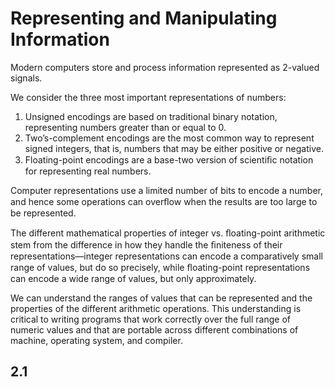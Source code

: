 # Representing and Manipulating Information

Modern computers store and process information represented as 2-valued signals.

We consider the three most important representations of numbers:
1. Unsigned encodings are based on traditional binary notation, representing numbers greater than or equal to 0.
2. Two’s-complement encodings are the most common way to represent signed integers, that is, numbers that may be either positive or negative.
3. Floating-point encodings are a base-two version of scientiﬁc notation for representing real numbers.

Computer representations use a limited number of bits to encode a number, and hence some operations can overﬂow when the results are too large to be represented.


The different mathematical properties of integer vs. ﬂoating-point arithmetic stem from the difference in how they handle the ﬁniteness of their representations—integer representations can encode a comparatively small range of values, but do so precisely, while ﬂoating-point representations can encode a wide range of values, but only approximately.

We can understand the ranges of values that can be represented and the properties of the different arithmetic operations. This understanding is critical to writing programs that work correctly over the full range of numeric values and that are portable across different combinations of machine, operating system, and compiler.

## 2.1 